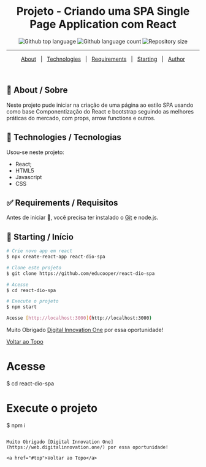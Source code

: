 <h1 align="center">Projeto - Criando uma SPA Single Page Application com React</h1>

<p align="center">
  <img alt="Github top language" src="https://img.shields.io/github/languages/top/educooper/react-dio-spa?color=green"> 
  <img alt="Github language count" src="https://img.shields.io/github/languages/count/educooper/react-dio-spa?color=56BEB8">
 <img alt="Repository size" src="https://img.shields.io/github/repo-size/educooper/react-dio-spa?color=56BEB8">



<hr>



<p align="center">
  <a href="#dart-about">About</a> &#xa0; | &#xa0; 
  <!-- <a href="#sparkles-features">Features</a> &#xa0; | &#xa0; -->
  <a href="#rocket-technologies">Technologies</a> &#xa0; | &#xa0;
  <a href="#white_check_mark-requirements">Requirements</a> &#xa0; | &#xa0;
  <a href="#checkered_flag-starting">Starting</a> &#xa0; | &#xa0;
  <!-- <a href="#memo-license">License</a> &#xa0; | &#xa0; -->
  <a href="https://github.com/educooper" target="_blank">Author</a>
</p>


<br>

## :dart: About / Sobre ##

Neste projeto pude iniciar na criação de uma página ao estilo SPA usando como base Componentização do React e bootstrap seguindo as melhores práticas do mercado, com props, arrow functions e outros.


## :rocket: Technologies / Tecnologias ##

Usou-se neste projeto:

- React;
- HTML5
- Javascript
- CSS

## :white_check_mark: Requirements / Requisitos ##

Antes de iniciar :checkered_flag:, você precisa ter instalado o [Git](https://git-scm.com) e node.js.

## :checkered_flag: Starting / Início ##

```bash
# Crie novo app em react
$ npx create-react-app react-dio-spa

# Clone este projeto
$ git clone https://github.com/educooper/react-dio-spa

# Acesse
$ cd react-dio-spa

# Execute o projeto
$ npm start

Acesse [http://localhost:3000](http://localhost:3000)

```

Muito Obrigado [Digital Innovation One](https://web.digitalinnovation.one/) por essa oportunidade!

<a href="#top">Voltar ao Topo</a>


# Acesse
$ cd react-dio-spa

# Execute o projeto
$ npm i

```

Muito Obrigado [Digital Innovation One](https://web.digitalinnovation.one/) por essa oportunidade!

<a href="#top">Voltar ao Topo</a>
